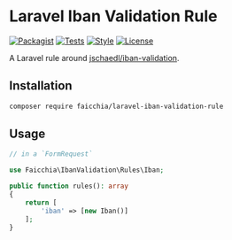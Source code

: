 # Laravel Iban Validation Rule

[![Packagist](https://img.shields.io/packagist/v/faicchia/laravel-iban-validation-rule)](https://packagist.org/packages/faicchia/laravel-iban-validation-rule/)
[![Tests](https://github.com/faicchia/laravel-iban-validation-rule/actions/workflows/run-tests.yaml/badge.svg)](https://github.com/faicchia/laravel-iban-validation-rule/actions/workflows/run-tests.yaml)
[![Style](https://github.com/faicchia/laravel-iban-validation-rule/actions/workflows/php-cs-fixer.yaml/badge.svg)](https://github.com/faicchia/laravel-iban-validation-rule/actions/workflows/php-cs-fixer.yaml)
[![License](https://img.shields.io/packagist/l/faicchia/laravel-iban-validation-rule.svg)](https://github.com/faicchia/laravel-iban-validation-rule/blob/main/LICENSE.md)

A Laravel rule around [jschaedl/iban-validation](https://github.com/jschaedl/iban-validation).

## Installation

```bash
composer require faicchia/laravel-iban-validation-rule
```

## Usage

```php
// in a `FormRequest`

use Faicchia\IbanValidation\Rules\Iban;

public function rules(): array
{
    return [
        'iban' => [new Iban()]
    ];
}
```
